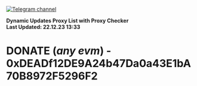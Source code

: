 [![Telegram channel](https://img.shields.io/endpoint?url=https://runkit.io/damiankrawczyk/telegram-badge/branches/master?url=https://t.me/n4z4v0d)](https://t.me/n4z4v0d) 

**Dynamic Updates Proxy List with Proxy Checker**  
**Last Updated: 22.12.23 13:33**

# DONATE (_any evm_) - 0xDEADf12DE9A24b47Da0a43E1bA70B8972F5296F2
